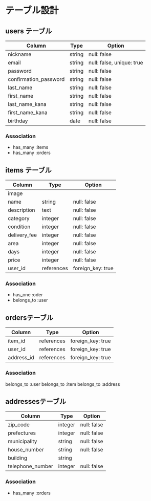 # テーブル設計

## users テーブル

| Column                | Type   | Option                    |
| --------------------- | ------ | ------------------------- |
| nickname              | string | null: false               |
| email                 | string | null: false, unique: true |
| password              | string | null: false               |
| confirmation_password | string | null: false               |
| last_name             | string | null: false               |
| first_name            | string | null: false               |
| last_name_kana        | string | null: false               |
| first_name_kana       | string | null: false               |
| birthday              | date   | null: false               |

### Association

- has_many :items
- has_many :orders

## items テーブル

| Column       | Type       | Option            |
| ------------ | ---------- | ----------------- |
| image        |            |                   |
| name         | string     | null: false       | 
| description  | text       | null: false       |
| category     | integer    | null: false       |
| condition    | integer    | null: false       |
| delivery_fee | integer    | null: false       |
| area         | integer    | null: false       |
| days         | integer    |  null: false      |
| price        | integer    | null: false       |
| user_id      | references | foreign_key: true |

### Association

- has_one :oder
- belongs_to :user

## ordersテーブル

| Column     | Type       | Option            |
| ---------- | ---------- | ----------------- |
| item_id    | references | foreign_key: true |
| user_id    | references | foreign_key: true |
| address_id | references | foreign_key: true |

### Association 

belongs_to :user
belongs_to :item
belongs_to :address

## addressesテーブル

| Column           | Type    | Option      |
| ---------------- | ------- | ----------- |
| zip_code         | integer | null: false |
| prefectures      | integer | null: false |
| municipality     | string  | null: false |
| house_number     | string  | null: false |
| building         | string  |             |
| telephone_number | integer | null: false |

### Association

- has_many :orders